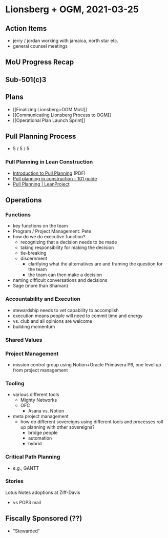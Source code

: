 # Lionsberg + OGM, 2021-03-25

## Action Items
- jerry / jordan working with jamaica, north star etc.
- general counsel meetings

## MoU Progress Recap

## Sub-501(c)3

## Plans
- [[Finalizing Lionsberg+OGM MoU]]
- [[Communicating Lionsberg Process to OGM]]
- [[Operational Plan Launch Sprint]]

## Pull Planning Process
- 5 / 5 / 5

### Pull Planning in Lean Construction
- [Introduction to Pull Planning](https://leanconstruction.org/media/docs/deliveryGuide/Appendix7.pdf) (PDF)
- [Pull planning in construction \- 101 guide](https://www.letsbuild.com/blog/pull-planning-in-construction)
- [Pull Planning \| LeanProject](https://www.leanproject.com/what-we-do/key-components/lean-tools-techniques/pull-planning/)

## Operations

### Functions
- key functions on the team
- Program / Project Management: Pete
- how do we do executive function?
	- recognizing that a decision needs to be made
	- taking responsibility for making the decision
	- tie-breaking
	- discernment
		- clarifying what the alternatives are and framing the question for the team
		- the team can then make a decision 
- naming difficult conversations and decisions
- Sage (more than Shaman)

### Accountability and Execution
- stewardship needs to vet capability to accomplish
- execution means people will need to commit time and energy
- vs. club and all opinions are welcome
- building momentum

### Shared Values

### Project Management

- mission control group using Notion+Oracle Primavera P6, one level up from project management

### Tooling
- various different tools
	- Mighty Networks
	- OFC
		- Asana vs. Notion
- meta project management
	- how do different sovereigns using different tools and processes roll up planning with other sovereigns?
		- bridge people
		- automation
		- hybrid

### Critical Path Planning
- e.g., GANTT

### Stories

Lotus Notes adoptions at Ziff-Davis
- vs POP3 mail

## Fiscally Sponsored (??)

- "Stewarded"